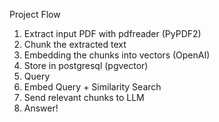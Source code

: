Project Flow

1. Extract input PDF with pdfreader (PyPDF2)
2. Chunk the extracted text
3. Embedding the chunks into vectors (OpenAI)
4. Store in postgresql (pgvector)
5. Query
6. Embed Query + Similarity Search
7. Send relevant chunks to LLM
8. Answer!
